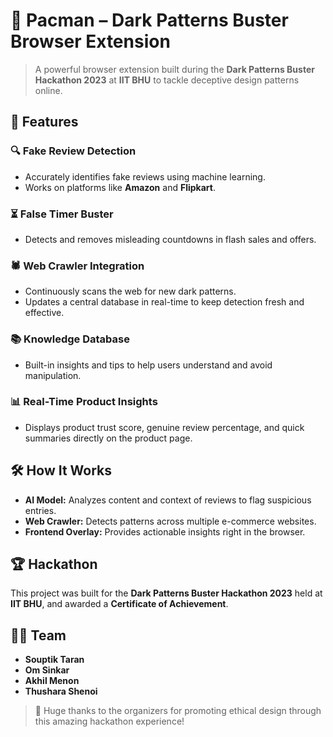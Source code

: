# 🧠 Pacman – Dark Patterns Buster Browser Extension

> A powerful browser extension built during the **Dark Patterns Buster Hackathon 2023** at **IIT BHU** to tackle deceptive design patterns online.

## 🚀 Features

### 🔍 Fake Review Detection
- Accurately identifies fake reviews using machine learning.
- Works on platforms like **Amazon** and **Flipkart**.

### ⏳ False Timer Buster
- Detects and removes misleading countdowns in flash sales and offers.

### 🕷️ Web Crawler Integration
- Continuously scans the web for new dark patterns.
- Updates a central database in real-time to keep detection fresh and effective.

### 📚 Knowledge Database
- Built-in insights and tips to help users understand and avoid manipulation.

### 📊 Real-Time Product Insights
- Displays product trust score, genuine review percentage, and quick summaries directly on the product page.

## 🛠️ How It Works

- **AI Model:** Analyzes content and context of reviews to flag suspicious entries.
- **Web Crawler:** Detects patterns across multiple e-commerce websites.
- **Frontend Overlay:** Provides actionable insights right in the browser.

## 🏆 Hackathon

This project was built for the **Dark Patterns Buster Hackathon 2023** held at  
**IIT BHU**, and awarded a **Certificate of Achievement**.

## 👨‍💻 Team

- **Souptik Taran**
- **Om Sinkar**
- **Akhil Menon**
- **Thushara Shenoi**

> 🙏 Huge thanks to the organizers for promoting ethical design through this amazing hackathon experience!


